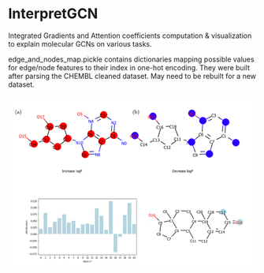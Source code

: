 # InterpretGCN

Integrated Gradients and Attention coefficients computation & visualization to explain molecular GCNs on various tasks.

edge_and_nodes_map.pickle contains dictionaries mapping possible values for edge/node features to their index in one-hot encoding. 
They were built after parsing the CHEMBL cleaned dataset. May need to be rebuilt for a new dataset.


![Visualisation of features attributions for different tasks](screenshots/picture.PNG)
